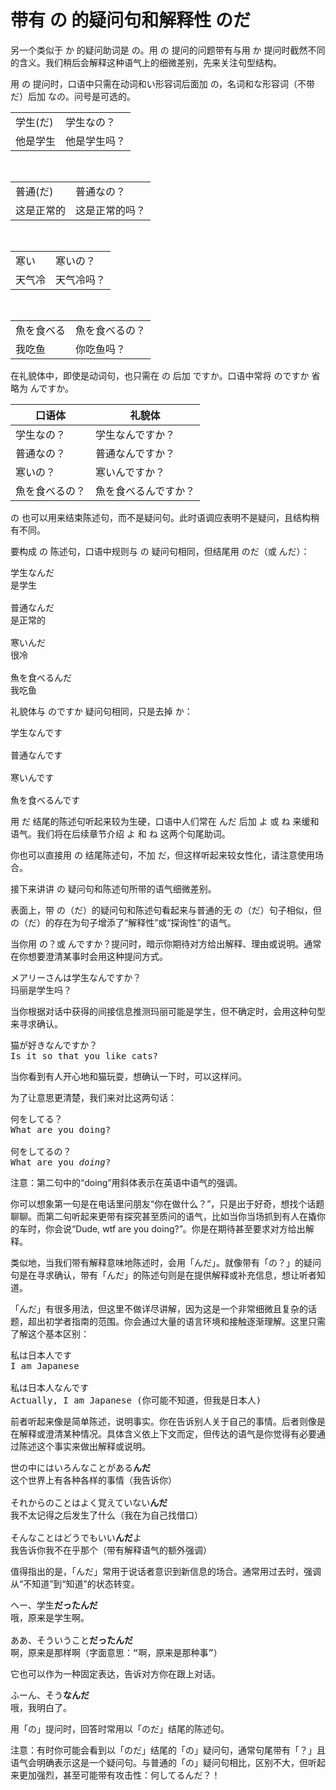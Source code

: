 # 带有 の 的疑问句和解释性 のだ

另一个类似于 か 的疑问助词是 の。用 の 提问的问题带有与用 か 提问时截然不同的含义。我们稍后会解释这种语气上的细微差别，先来关注句型结构。

用 の 提问时，口语中只需在动词和い形容词后面加 の，名词和な形容词（不带だ）后加 なの。问号是可选的。

|                 |                  |
|-----------------|------------------|
| 学生(だ)        | 学生なの？       |
| 他是学生        | 他是学生吗？     |

<br />

|              |               |
|--------------|---------------|
| 普通(だ)     | 普通なの？    |
| 这是正常的   | 这是正常的吗？ |

<br />

|            |             |
|------------|-------------|
| 寒い       | 寒いの？    |
| 天气冷       | 天气冷吗？   |

<br />

|            |                |
|------------|----------------|
| 魚を食べる | 魚を食べるの？ |
| 我吃鱼       | 你吃鱼吗？    |

在礼貌体中，即使是动词句，也只需在 の 后加 ですか。口语中常将 のですか 省略为 んですか。

| 口语体         | 礼貌体               |
|----------------|----------------------|
| 学生なの？     | 学生なんですか？     |
| 普通なの？     | 普通なんですか？     |
| 寒いの？       | 寒いんですか？       |
| 魚を食べるの？ | 魚を食べるんですか？ |

の 也可以用来结束陈述句，而不是疑问句。此时语调应表明不是疑问，且结构稍有不同。

要构成 の 陈述句，口语中规则与 の 疑问句相同，但结尾用 のだ（或 んだ）：

<pre>
学生なんだ
是学生

普通なんだ
是正常的

寒いんだ
很冷

魚を食べるんだ
我吃鱼
</pre>

礼貌体与 のですか 疑问句相同，只是去掉 か：

<pre>
学生なんです

普通なんです

寒いんです

魚を食べるんです
</pre>

用 だ 结尾的陈述句听起来较为生硬，口语中人们常在 んだ 后加 よ 或 ね 来缓和语气。我们将在后续章节介绍 よ 和 ね 这两个句尾助词。

你也可以直接用 の 结尾陈述句，不加 だ，但这样听起来较女性化，请注意使用场合。

接下来讲讲 の 疑问句和陈述句所带的语气细微差别。

表面上，带 の（だ）的疑问句和陈述句看起来与普通的无 の（だ）句子相似，但 の（だ）的存在为句子增添了“解释性”或“探询性”的语气。

当你用 の？或 んですか？提问时，暗示你期待对方给出解释、理由或说明。通常在你想要澄清某事时会用这种提问方式。

<pre>
メアリーさんは学生なんですか？
玛丽是学生吗？
</pre>

当你根据对话中获得的间接信息推测玛丽可能是学生，但不确定时，会用这种句型来寻求确认。

<pre>
猫が好きなんですか？
Is it so that you like cats?
</pre>

当你看到有人开心地和猫玩耍，想确认一下时，可以这样问。

为了让意思更清楚，我们来对比这两句话：

<pre>
何をしてる？
What are you doing?

何をしてるの？
What are you <i>doing</i>?
</pre>

注意：第二句中的“doing”用斜体表示在英语中语气的强调。

你可以想象第一句是在电话里问朋友“你在做什么？”，只是出于好奇，想找个话题聊聊。而第二句听起来更带有探究甚至质问的语气，比如当你当场抓到有人在撬你的车时，你会说“Dude, wtf are you doing?”。你是在期待甚至要求对方给出解释。

类似地，当我们带有解释意味地陈述时，会用「んだ」。就像带有「の？」的疑问句是在寻求确认，带有「んだ」的陈述句则是在提供解释或补充信息，想让听者知道。

「んだ」有很多用法，但这里不做详尽讲解，因为这是一个非常细微且复杂的话题，超出初学者指南的范围。你会通过大量的语言环境和接触逐渐理解。这里只需了解这个基本区别：

<pre>
私は日本人です
I am Japanese

私は日本人なんです
Actually, I am Japanese (你可能不知道，但我是日本人)
</pre>

前者听起来像是简单陈述，说明事实。你在告诉别人关于自己的事情。后者则像是在解释或澄清某种情况。具体含义依上下文而定，但传达的语气是你觉得有必要通过陈述这个事实来做出解释或说明。

<pre>
世の中にはいろんなことがある<b>んだ</b>
这个世界上有各种各样的事情（我告诉你）

それからのことはよく覚えていない<b>んだ</b>
我不太记得之后发生了什么（我在为自己找借口）

そんなことはどうでもいい<b>んだ</b>よ
我告诉你我不在乎那个（带有解释语气的额外强调）
</pre>

值得指出的是，「んだ」常用于说话者意识到新信息的场合。通常用过去时，强调从“不知道”到“知道”的状态转变。

<pre>
へー、学生<b>だったんだ</b>
哦，原来是学生啊。

ああ、そういうこと<b>だったんだ</b>
啊，原来是那样啊（字面意思：“啊，原来是那种事”）
</pre>

它也可以作为一种固定表达，告诉对方你在跟上对话。

<pre>
ふーん、そう<b>なんだ</b>
哦，我明白了。
</pre>

用「の」提问时，回答时常用以「のだ」结尾的陈述句。

注意：有时你可能会看到以「のだ」结尾的「の」疑问句，通常句尾带有「？」且语气会明确表示这是一个疑问句。与普通的「の」疑问句相比，区别不大，但听起来更加强烈，甚至可能带有攻击性：何してるんだ？！